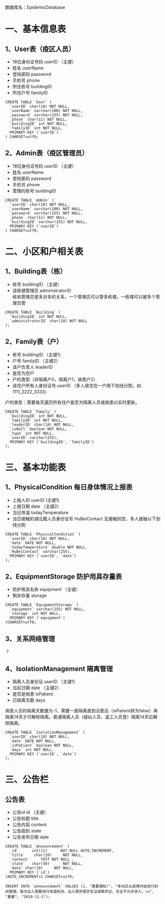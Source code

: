 数据库名：EpidemicDatabase
# 一、基本信息表
## 1、User表（疫区人员）
+ 18位身份证号码 userID （主键）  
+ 姓名 userName  
+ 登陆密码 password  
+ 手机号 phone    
+ 所住栋号 buildingID  
+ 所住户号 familyID  
```
CREATE TABLE `User` (
  `userID` char(18) NOT NULL, 
  `userName` varchar(100) NOT NULL,
  `password` varchar(255) NOT NULL,
  `phone` char(11) NOT NULL,
  `buildingID` int NOT NULL, 
  `familyID` int NOT NULL, 
  PRIMARY KEY (`userID`) 
) CHARSET=utf8;
```

## 2、Admin表（疫区管理员）
+ 18位身份证号码 userID （主键）  
+ 姓名 userName  
+ 登陆密码 password  
+ 手机号 phone    
+ 管理的栋号 buildingID  
```
CREATE TABLE `Admin` (
  `userID` char(18) NOT NULL, 
  `userName` varchar(100) NOT NULL,
  `password` varchar(255) NOT NULL,
  `phone` char(11) NOT NULL,
  `buildingID` varchar(255) NOT NULL, 
  PRIMARY KEY (`userID`) 
) CHARSET=utf8;
```

# 二、小区和户相关表
## 1、Building表（栋）
+ 栋号 buildingID （主键）
+ 该栋楼管理员 administratorID  
栋和管理员是多对多的关系，一个管理员可以管多栋楼，一栋楼可以被多个管理员管
```
CREATE TABLE `Building` (
  `buildingID` int NOT NULL, 
  `administratorID` char(18) NOT NULL
);
```

## 2、Family表（户）
+ 栋号 buildingID （主键1）
+ 户号 familyID （主键2）
+ 该户负责人 leaderID
+ 是否为空户
+ 户的类型（非隔离户0，隔离户1，病患户2）
+ 该住户所有人身份证号 userID （多人居住在一户用下划线分割，如1111_2222_3333）

户的类型：需要每天遍历所有住户是否为隔离人员或病患以实时更新。
```
CREATE TABLE `Family` (
  `buildingID` int NOT NULL, 
  `familyID` int NOT NULL, 
  `leaderID` char(18) NOT NULL,
  `isNull` boolean NOT NULL,
  `type` int NOT NULL,
  `userID` varchar(255),
  PRIMARY KEY (`buildingID`, `familyID`) 
);
```

# 三、基本功能表
## 1、PhysicalCondition 每日身体情况上报表
+ 上报人ID userID (主键1)
+ 上报日期 date （主键2）
+ 当日体温 todayTemperature
+ 当日接触的湖北籍人员身份证号 HuBeiContact  无接触则空，多人接触以下划线分割  
```
CREATE TABLE `PhysicalCondition` (
  `userID` char(18) NOT NULL,
  `date` DATE NOT NULL, 
  `todayTemperature` double NOT NULL,
  `HuBeiContact` varchar(255),
  PRIMARY KEY (`userID`, `date`) 
);
```

## 2、EquipmentStorage 防护用具存量表
+ 防护用具名称 equipment （主键）
+ 剩余存量 storage
```
CREATE TABLE `EquipmentStorage` (
  `equipment` varchar(255) NOT NULL,
  `storage` int NOT NULL, 
  PRIMARY KEY (`equipment`) 
)CHARSET=utf8;
```

## 3、关系网络管理
？

## 4、IsolationManagement  隔离管理
+ 隔离人员身份证 userID （主键1）
+ 当前日期 date （主键2）
+ 是否是病患 isPatient
+ 已隔离天数 days

病患人员的隔离天数置为-1，需要一直隔离直到治愈后（isPatient转为false）再隔离14天才可解除隔离。普通隔离人员（疑似人员、返工人员登）隔离14天后解除隔离。
```
CREATE TABLE `IsolationManagement` (
  `userID` char(18) NOT NULL,
  `date` DATE NOT NULL,
  `isPatient` boolean NOT NULL,
  `days` int NOT NULL, 
  PRIMARY KEY (`userID`, `date`) 
);
```

# 三、公告栏
## 公告表
+ 公告id id （主键）
+ 公告标题 title
+ 公告内容 content
+ 公告级别 state
+ 公告发布日期 date
```
CREATE TABLE `Announcement` (
  `id`      int(11)      NOT NULL AUTO_INCREMENT, 
  `title`    char(20)     NOT NULL,
  `content`     TEXT NOT NULL ,
  `state`   char(50)      NOT NULL,
  `date` char(10)     NOT NULL,
  PRIMARY KEY (`id`) 
)AUTO_INCREMENT=1 CHARSET=utf8;

INSERT INTO `announcement` VALUES (1, "重要通知!", "本社区从疫情开始进行封闭管理。每次出入需要进行体温检测，出入需凭借学生证或教师证，无证不允许进入。\n", "重要", "2019-11-1");
```